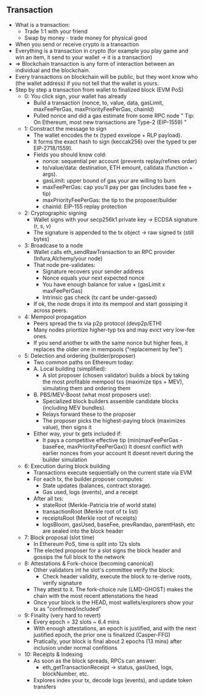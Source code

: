 
## Transaction
- What is a transaction:
    - Trade 1:1 with your friend
    - Swap by money - trade money for physical good
- When you send or receive crypto is a transaction
- Everything is a transaction in crypto (for example you play game and win an item, it send to your wallet -> it is a transaction)
- => Blockchain transaction is any form of interaction between an individual and the blockchain.
- Every transactions on blockchain will be public, but they wont know who (the wallet address) if you not tell that the wallet is yours.
- Step by step a transaction from wallet to finalized block (EVM PoS)
    - 0: You click sign, your wallet has already
        - Build a transaction (nonce, to, value, data, gasLimit, maxFeePerGas, maxPriorityFeePerGas, chainId)
        - Pulled nonce and did a gas estimate from some RPC node
        " Tip: On Ethereum, most new transactions are Type-2 (EIP-1559) "
    - 1: Constract the message to sign
        - The wallet encodes the tx (typed exvelope + RLP payload).
        - It forms the exact hash to sign (keccak256) over the typed tx per EIP-2718/1559).
        - Fields you should know cold:
            - nonce: sequential per account (prevents replay/refines order)
            - to/value/data: destination, ETH emount, calldata (function + args).
            - gasLimit: upper bound of gas your are willing to burn
            - maxFeePerGas: cap you'll pay per gas (includes base fee + tip)
            - maxPriorityFeePerGas: the tip to the proposer/builder
            - chainId: EIP-155 replay protection
    - 2: Cryptographic signing
        - Wallet signs with your secp256k1 private key -> ECDSA signature (r, s, v)
        - The signature is appended to the tx object -> raw signed tx (still bytes)
    - 3: Broadcase to a node
        - Wallet calls eth_sendRawTransaction to an RPC provider (Infura,Alchemy/your node)
        - That node pre-validates:
            - Signature recovers your sender address
            - Nonce equals your next expected nonce
            - You have enough balance for value + (gasLimit x maxFeePerGas)
            - Intrinsic gas check (tx cant be under-gassed)
        - If ok, the node drops it into its mempool and start gossiping it across peers.
    - 4: Mempool propagation
        - Peers spread the tx via p2p protocol (devp2p/ETH)
        - Many nodes prioritize higher-typ txs and may evict very low-fee ones.
        - If you send another tx with the same nonce but higher fees, it replaces the older one in mempools ("replacement by fee")
    - 5: Delection and ordering (builder/proposer)
        - Two common paths on Ethereum today:
        - A. Local building (simplified):
            - A slot proposer (chosen validator) builds a block by taking the most profitable mempool txs (maximize tips + MEV), simulating them and ordering them
        - B. PBS/MEV-Boost (what most proposers use):
            - Specialized block builders assemble candidate blocks (including MEV bundles).
            - Relays forward these to the proposer
            - The proposer picks the highest-paying block (maximizes value), then signs it
        - Either way, your tx gets included if: 
            - It pays a competitive effective tip (min(maxFeePerGas - baseFee, maxPriorityFeePerGax))
            It doesnt conflict with earlier nonces from your account
            It doesnt revert during the builder simulation
    - 6: Execution during block building
        - Transactions execute sequentially on the current state via EVM
        - For each tx, the builder.proposer computes:
            - State updates (balances, contract storage).
            - Gas used, logs (events), and a receipt
        - After all txs:
            - stateRoot (Merkle-Patricia trie of world state)
            - transactionRoot (Merkle root of tx list)
            - receiptsRoot (Merkle root of receipts)
            - logsBloom, gasUsed, baseFee, prevRandao, parentHash, etc are sealed into the block header
    - 7: Block proposal (slot time)
        - In Ethereum PoS, time is split into 12s slots
        - The elected proposer for a slot signs the block header and gossips the full block to the network
    - 8: Attestations & Fork-choice (becoming canonical)
        - Other validators int he slot's committee verify the block:
            - Check header validity, execute the block to re-derive roots, verify signature
        - They attest to it. The fork-choice rule (LMD-GHOST) makes the chain with the most recent attenstations the head
        - Once your block is the HEAD, most wallets/explorers show your tx as "confirmed/included"
    - 9: Finality (very hard to revert)
        - Every epoch = 32 slots ~ 6.4 mins
        - With enough attestations, an epoch is justified, and with the next justified epoch, the prior one is finalized (Casper-FFG)
        - Pratically, your block is final about 2 epochs (13 mins) after inclusion under normal confitions
    - 10: Receipts & Indexing
        - As soon as the block spreads, RPCs can answer:
            - eth_getTransactionReceipt -> status, gasUsed, logs, blockNumber, etc.
        - Explores index your tx, decode logs (events), and update token transfers
